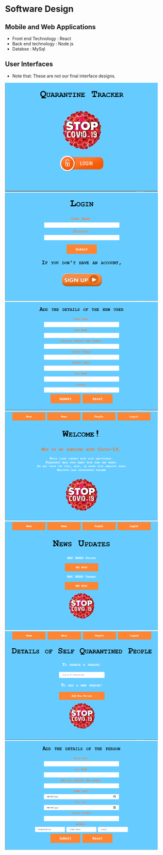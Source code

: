 
# Software Design

## Mobile and Web Applications
  * Front end Technology : React
  * Back end technology : Node js
  * Databse : MySql
  
## User Interfaces

 * Note that: These are not our final interface designs.

 ![Home](img/home.png)
 ![Login](img/login.png)
 ![User Account](img/add.png)
 ![Home](img/home1.png) 
 ![NEWS](img/main.png)
 ![Person](img/1.png)
 ![Data](img/person2.png)
 

